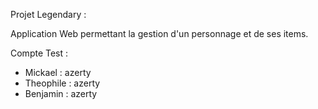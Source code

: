 Projet Legendary :

Application Web permettant la gestion d'un personnage et de ses items.

Compte Test :

- Mickael : azerty
- Theophile : azerty
- Benjamin : azerty